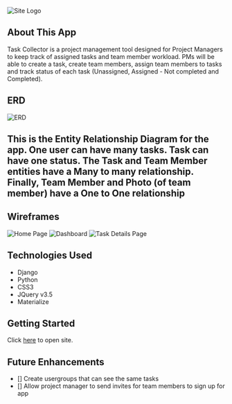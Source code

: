 ![Site Logo](./img/logo.jpeg)

## About This App
Task Collector is a project management tool designed for Project Managers to keep track of assigned tasks and team member workload.  PMs will be able to create a task, create team members, assign team members to tasks and track status of each task (Unassigned, Assigned - Not completed and Completed).
 
## ERD
![ERD](./static/images/TaskCollectorERD.png)
## This is the Entity Relationship Diagram for the app.  One user can have many tasks.  Task can have one status.  The Task and Team Member entities have a Many to many relationship.  Finally, Team Member and Photo (of team member) have a One to One relationship

## Wireframes
![Home Page](./static/images/TC_homepage.png)
![Dashboard](./static/images/TC_dashboard.png)
![Task Details Page](./static/images/TC_details.png)
 

## Technologies Used
* Django
* Python
* CSS3  
* JQuery v3.5  
* Materialize  
 

## Getting Started
Click [here](https://taskcollector.herokuapp.com/) to open site. 
 

## Future Enhancements
- [] Create usergroups that can see the same tasks
- [] Allow project manager to send invites for team members to sign up for app
 
 
